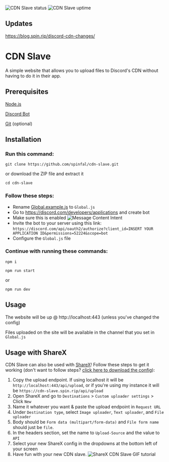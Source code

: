 ![CDN Slave status](https://status.spin.rip/api/badge/9/status?style=for-the-badge)
![CDN Slave uptime](https://status.spin.rip/api/badge/9/uptime/48?labelPrefix=CDN-Slave+&style=for-the-badge)

## Updates
https://blog.spin.rip/discord-cdn-changes/

# CDN Slave
A simple website that allows you to upload files to Discord's CDN without having to do it in their app.

## Prerequisites
[Node.js](https://nodejs.org/)

[Discord Bot](https://discord.com/developers/applications)

[Git](https://git-scm.com/downloads) (optional)

## Installation
### Run this command:
```
git clone https://github.com/spinfal/cdn-slave.git
```
or download the ZIP file and extract it
```
cd cdn-slave
```
### Follow these steps:
- Rename [Global.example.js](Global.example.js) to `Global.js`
- Go to https://discord.com/developers/applications and create bot
- Make sure this is enabled
![Message Content Intent](https://cdn.spin.rip/r/8ee0777a-7e2c-41ab-a64d-b6ba8b9c8df6.png "Message Content Intent")
- Invite the bot to your server using this link: `https://discord.com/api/oauth2/authorize?client_id=INSERT YOUR APPLICATION ID&permissions=52224&scope=bot`
- Configure the `Global.js` file 

### Continue with running these commands:
```
npm i
```
```
npm run start
```
or 
```
npm run dev
```

## Usage
The website will be up @ http://localhost:443 (unless you've changed the config)

Files uploaded on the site will be available in the channel that you set in `Global.js`

## Usage with ShareX
CDN Slave can also be used with [ShareX](https://getsharex.com/)! Follow these steps to get it working (don't want to follow steps? [click here to download the config](https://cdn.spin.rip/r/CDN-Slave_(Discord_CDN).sxcu)):

1. Copy the upload endpoint. If using localhost it will be `http://localhost:443/api/upload`, or if you're using my instance it will be `https://cdn-slave.spin.rip/api/upload`
2. Open ShareX and go to `Destinations` > `Custom uploader settings` > Click `New`
3. Name it whatever you want & paste the upload endpoint in `Request URL`
4. Under `Destination type`, select `Image uploader`, `Text uploader`, and `File uploader`
5. Body should be `Form data (multipart/form-data)` and `File form name` should just be `file`.
6. In the headers section, set the name to `Upload-Source` and the value to `API`
7. Select your new ShareX config in the dropdowns at the bottom left of your screen
8. Have fun with your new CDN slave.
![ShareX CDN Slave GIF tutorial](https://cdn.spin.rip/r/ShareX_5685615049.gif)
